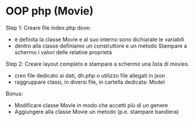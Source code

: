 # OOP php (Movie)

Step 1: 
Creare file index.php dove:
* è definita la classe Movie e al suo interno sono dichiarate le variabili 
* dentro alla classe definiamo un construttore e un metodo
Stampare a schermo i valori delle relative proprietà 

Step 2: 
Creare layout completo e stampare a schermo una lista di movies. 
* creo file dedicato ai dati, dh.php o utilizzo file allegati in json
* raggruppare classi, in diversi file, in cartella dedicata: Model

Bonus: 
* Modificare classe Movie in modo che accetti più di un genere
* Aggiungere alla classe Movie un metodo (p.e. stampare bandiera)

